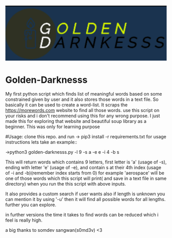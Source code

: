 ![Logo of this Script](https://raw.githubusercontent.com/4rr0w/Golden-Darknesss/master/Golden-Darknesss.png)


# Golden-Darknesss
My first python script which finds list of meaningful words based on some constrained given by user and it also stores those words in a text file. So basically it can be used to create a word-list.
It scraps the https://morewords.com website to find all those words. use this script on your risks and i don't recommend using this for any wrong purpose. I just made this for exploring that website and beautiful soup library as a beginner. This was only for learning purpose

#Usage:
clone this repo. and run
-> pip3 install -r requirements.txt
for usage instructions lets take an example::


->python3 golden-darknesss.py -l  9  -s  a  -e  e  -i  4  -b  s 

This will return words which contains 9 letters, first letter is 'a' (usage of -s), ending with letter 'e' (usage of -e),
and contain s at their 4th index (usage of -i and -b)(remember index starts from 0)  for example 'aerospace' will be one of those words which this script will print( and  save in a text file in same directory) when you run the this script with above inputs.

It also provides a custom search if user wants also if length is unknown you can mention it by using '-u' then it will find all possible words for all lengths. 
further you can explore.

in further versions the time it takes to find words can be reduced which i feel is really high.

a big thanks to somdev sangwan(s0md3v) <3
